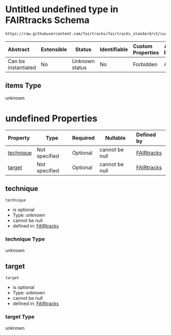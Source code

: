 # Untitled undefined type in FAIRtracks Schema

```txt
https://raw.githubusercontent.com/fairtracks/fairtracks_standard/v2/current/json/schema/fairtracks.schema.json#/allOf/0/then/properties/experiments/items
```




| Abstract            | Extensible | Status         | Identifiable | Custom Properties | Additional Properties | Access Restrictions | Defined In                                                                               |
| :------------------ | ---------- | -------------- | ------------ | :---------------- | --------------------- | ------------------- | ---------------------------------------------------------------------------------------- |
| Can be instantiated | No         | Unknown status | No           | Forbidden         | Allowed               | none                | [fairtracks.schema.json\*](../json/schema/fairtracks.schema.json "open original schema") |

## items Type

unknown

# undefined Properties

| Property                | Type          | Required | Nullable       | Defined by                                                                                                                                                                                                                                                                       |
| :---------------------- | ------------- | -------- | -------------- | :------------------------------------------------------------------------------------------------------------------------------------------------------------------------------------------------------------------------------------------------------------------------------- |
| [technique](#technique) | Not specified | Optional | cannot be null | [FAIRtracks](fairtracks-allof-0-then-properties-experiments-items-properties-technique.md "https://raw.githubusercontent.com/fairtracks/fairtracks_standard/v2/current/json/schema/fairtracks.schema.json#/allOf/0/then/properties/experiments/items/properties/technique") |
| [target](#target)       | Not specified | Optional | cannot be null | [FAIRtracks](fairtracks-allof-0-then-properties-experiments-items-properties-target.md "https://raw.githubusercontent.com/fairtracks/fairtracks_standard/v2/current/json/schema/fairtracks.schema.json#/allOf/0/then/properties/experiments/items/properties/target")       |

## technique




`technique`

-   is optional
-   Type: unknown
-   cannot be null
-   defined in: [FAIRtracks](fairtracks-allof-0-then-properties-experiments-items-properties-technique.md "https://raw.githubusercontent.com/fairtracks/fairtracks_standard/v2/current/json/schema/fairtracks.schema.json#/allOf/0/then/properties/experiments/items/properties/technique")

### technique Type

unknown

## target




`target`

-   is optional
-   Type: unknown
-   cannot be null
-   defined in: [FAIRtracks](fairtracks-allof-0-then-properties-experiments-items-properties-target.md "https://raw.githubusercontent.com/fairtracks/fairtracks_standard/v2/current/json/schema/fairtracks.schema.json#/allOf/0/then/properties/experiments/items/properties/target")

### target Type

unknown
